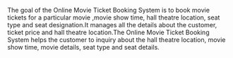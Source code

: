 The goal of the Online Movie Ticket Booking System is to book movie tickets for a particular movie ,movie show time, hall theatre location, seat type and seat designation.It manages all the details about the customer, ticket price and hall theatre location.The Online Movie Ticket Booking System helps the customer to inquiry about the hall theatre location, movie show time, movie details, seat type and seat details.
